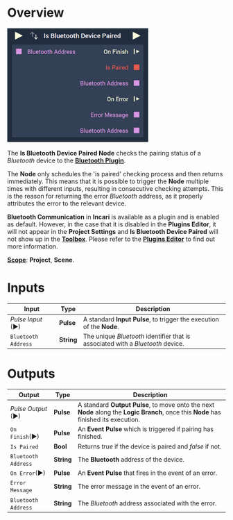 # Overview

![The Is Bluetooth Device Paired Node.](../../../.gitbook/assets/isbluetoothpairedreal.png)

The **Is Bluetooth Device Paired Node** checks the pairing status of a *Bluetooth* device to the [**Bluetooth Plugin**](../../../modules/plugins/communication/bluetooth.md).

The **Node** only schedules the 'is paired' checking process and then returns immediately. This means that it is possible to trigger the **Node** multiple times with different inputs, resulting in consecutive checking attempts. This is the reason for returning the error *Bluetooth* address, as it properly attributes the error to the relevant device. 

**Bluetooth Communication** in **Incari** is available as a plugin and is enabled as default. However, in the case that it is disabled in the **Plugins Editor**, it will not appear in the **Project Settings** and **Is Bluetooth Device Paired** will not show up in the [**Toolbox**](../../overview.md). Please refer to the [**Plugins Editor**](../../../modules/plugins/README.md) to find out more information.

[**Scope**](../../overview.md#scopes): **Project**, **Scene**.


# Inputs

|Input|Type|Description|
|---|---|---|
|*Pulse Input* (►)|**Pulse**|A standard **Input Pulse**, to trigger the execution of the **Node**.|
|`Bluetooth Address`|**String**|The unique *Bluetooth* identifier that is associated with a *Bluetooth* device.|

# Outputs

|Output|Type|Description|
|---|---|---|
|*Pulse Output* (►)|**Pulse**|A standard **Output Pulse**, to move onto the next **Node** along the **Logic Branch**, once this **Node** has finished its execution.|
|`On Finish`(►)|**Pulse**|An **Event Pulse** which is triggered if pairing has finished.|
|`Is Paired`|**Bool**|Returns *true* if the device is paired and *false* if not.|
|`Bluetooth Address`|**String**|The **Bluetooth** address of the device.|
|`On Error`(►)|**Pulse**|An **Event Pulse** that fires in the event of an error.|
|`Error Message`|**String**|The error message in the event of an error.|
|`Bluetooth Address`|**String**|The *Bluetooth* address associated with the error.|



